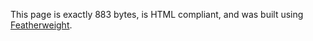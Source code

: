 This page is exactly 883 bytes, is HTML compliant, and was built using [Featherweight](https://github.com/Cutwell/featherweight).